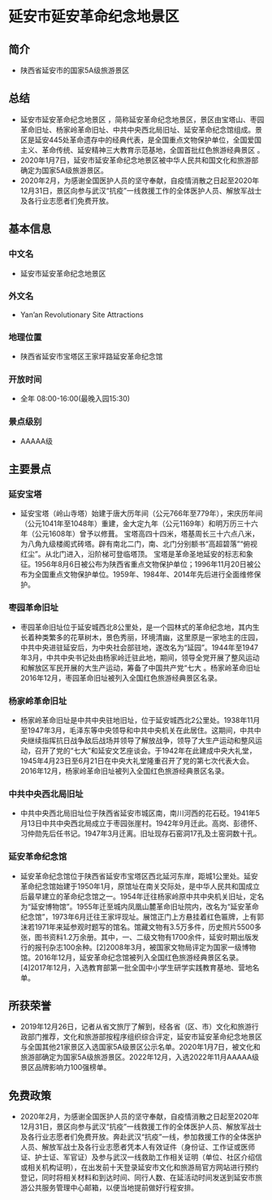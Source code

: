 # 延安市延安革命纪念地景区
## 简介
- 陕西省延安市的国家5A级旅游景区
## 总结
- 延安市延安革命纪念地景区 ，简称延安革命纪念地景区，景区由宝塔山、枣园革命旧址、杨家岭革命旧址、中共中央西北局旧址、延安革命纪念馆组成。景区是延安445处革命遗存中的经典代表，是全国重点文物保护单位，全国爱国主义、革命传统、延安精神三大教育示范基地，全国首批红色旅游经典景区 。
- 2020年1月7日，延安市延安革命纪念地景区被中华人民共和国文化和旅游部确定为国家5A级旅游景区。
- 2020年2月，为感谢全国医护人员的坚守奉献，自疫情消散之日起至2020年12月31日，景区向参与武汉“抗疫”一线救援工作的全体医护人员、解放军战士及各行业志愿者们免费开放。
## 基本信息
### 中文名
- 延安市延安革命纪念地景区
### 外文名
- Yan’an Revolutionary Site Attractions
### 地理位置
- 陕西省延安市宝塔区王家坪路延安革命纪念馆
### 开放时间
- 全年 08:00-16:00(最晚入园15:30)
### 景点级别
- AAAAA级
## 主要景点
### 延安宝塔
- 延安宝塔（岭山寺塔）始建于唐大历年间（公元766年至779年），宋庆历年间（公元1041年至1048年）重建，金大定九年（公元1169年）和明万历三十六年（公元1608年）曾予以修葺。 宝塔高四十四米，塔基周长三十六点八米，为八角九级楼阁式砖塔。辟有南北二门，南、北门分别额书“高超碧落”“俯视红尘”。从北门进入，沿阶梯可登临塔顶。 宝塔是革命圣地延安的标志和象征。1956年8月6日被公布为陕西省重点文物保护单位；1996年11月20日被公布为全国重点文物保护单位。1959年、1984年、2014年先后进行全面维修保护。
### 枣园革命旧址
- 枣园革命旧址位于延安城西北8公里处，是一个园林式的革命纪念地，其内生长着种类繁多的花草树木，景色秀丽，环境清幽，这里原是一家地主的庄园，中共中央进驻延安后，为中央社会部驻地，遂改名为“延园”。1944年至1947年3月，中共中央书记处由杨家岭迁驻此地，期间，领导全党开展了整风运动和解放区军民开展的大生产运动，筹备了中国共产党“七大 。杨家岭革命旧址2016年12月，枣园革命旧址被列入全国红色旅游经典景区名录。
### 杨家岭革命旧址
- 杨家岭革命旧址是中共中央驻地旧址，位于延安城西北2公里处。1938年11月至1947年3月，毛泽东等中央领导和中共中央机关在此居住。这期间，中共中央继续指挥抗日战争敌后战场并领导了解放战争，领导了大生产运动和整风运动，召开了党的“七大”和延安文艺座谈会。于1942年在此建成中央大礼堂，1945年4月23日至6月21日在中央大礼堂隆重召开了党的第七次代表大会。2016年12月，杨家岭革命旧址被列入全国红色旅游经典景区名录。
### 中共中央西北局旧址
- 中共中央西北局旧址位于陕西省延安市城区南，南川河西的花石砭。1941年5月13日中共中央西北局成立于枣园张崖村。1942年9月迁此。高岗、彭德怀、习仲勋先后任书记。1947年3月迁离。旧址现存石窑洞17孔及土窑洞数十孔。
### 延安革命纪念馆
- 延安革命纪念馆位于陕西省延安市宝塔区西北延河东岸，距城1公里处。延安革命纪念馆始建于1950年1月，原馆址在南关交际处，是中华人民共和国成立后最早建立的革命纪念馆之一。1954年迁往杨家岭原中共中央机关旧址，定名为“延安博物馆”。1955年迁至城内凤凰山麓革命旧址院内，改名为“延安革命纪念馆”，1973年6月迁往王家坪现址。展馆正门上方悬挂着红色匾牌，上有郭沫若1971年来延参观时题写的馆名。馆藏文物有3.5万多件，历史照片5500多张，图书资料1.2万余册。其中，一、二级文物有1700余件，延安时期出版发行的报刊杂志100余种。[2]2008年3月，被国家文物局评定为国家一级博物馆。2016年12月，延安革命纪念馆被列入全国红色旅游经典景区名录。[4]2017年12月，入选教育部第一批全国中小学生研学实践教育基地、营地名单。
## 所获荣誉
- 2019年12月26日，记者从省文旅厅了解到，经各省（区、市）文化和旅游行政部门推荐，文化和旅游部按程序组织综合评定，延安市延安革命纪念地景区与全国其他21家景区入选国家5A级景区公示名单。2020年1月7日，被文化和旅游部确定为国家5A级旅游景区。2022年12月，入选2022年11月AAAAA级景区品牌影响力100强榜单。
## 免费政策
- 2020年2月，为感谢全国医护人员的坚守奉献，自疫情消散之日起至2020年12月31日，景区向参与武汉“抗疫”一线救援工作的全体医护人员、解放军战士及各行业志愿者们免费开放。奔赴武汉“抗疫”一线，参加救援工作的全体医护人员、解放军战士及各行业志愿者凭本人有效证件（身份证、工作证或医师证、护士证、军官证）及参与武汉一线救助工作相关证明（单位、社区介绍信或相关机构证明），在出发前十天登录延安市文化和旅游局官方网站进行预约登记，同时将相关材料和到达时间、同行人数、在延活动时间发送到延安市旅游公共服务管理中心邮箱，以便当地提前做好行程安排。